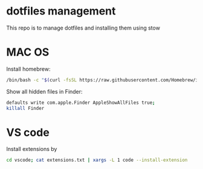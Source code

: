 # dotfiles management

This repo is to manage dotfiles and installing them using stow

# MAC OS

Install homebrew:

```sh
/bin/bash -c "$(curl -fsSL https://raw.githubusercontent.com/Homebrew/install/HEAD/install.sh)"
```

Show all hidden files in Finder:
```sh
defaults write com.apple.Finder AppleShowAllFiles true;
killall Finder
```

# VS code

Install extensions by 

```sh
cd vscode; cat extensions.txt | xargs -L 1 code --install-extension
```
